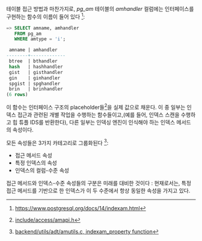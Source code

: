 테이블 접근 방법과 마찬가지로, *pg_am* 테이블의 *amhandler* 컬럼에는 인터페이스를 구현하는 함수의 이름이 들어 있다 [^1]: 

```sql
=> SELECT amname, amhandler
   FROM pg_am
   WHERE amtype = 'i';

 amname | amhandler
--------+-------------
 btree  | bthandler
 hash   | hashhandler
 gist   | gisthandler
 gin    | ginhandler
 spgist | spghandler
 brin   | brinhandler
(6 rows)
```

이 함수는 인터페이스 구조의 placeholder들[^2]을 실제 값으로 채운다.
이 중 일부는 인덱스 접근과 관련된 개별 작업을 수행하는 함수들이고,(예를 들어, 인덱스 스캔을 수행하고 힙 튜플 IDS를 반환한다), 다른 일부는 인덱싱 엔진이 인식해야 하는 인덱스 메서드의 속성이다.

모든 속성들은 3가지 카테고리로 그룹화된다 [^3]: 
- 접근 메서드 속성
- 특정 인덱스의 속성
- 인덱스의 컬럼-수준 속성

접근 메서드와 인덱스-수준 속성들의 구분은 미래를 대비한 것이다 : 현재로서는, 특정 접근 메서드를 기반으로 한 인덱스가 이 두 수준에서 항상 동일한 속성을 가지고 있다.



[^1]:https://www.postgresql.org/docs/14/indexam.html
[^2]:[include/access/amapi.h](https://git.postgresql.org/gitweb/?p=postgresql.git;a=blob;f=src/include/access/amapi.h;hb=REL_14_STABLE)
[^3]:[backend/utils/adt/amutils.c, indexam_property function](https://git.postgresql.org/gitweb/?p=postgresql.git;a=blob;f=src/backend/utils/adt/amutils.c;hb=REL_14_STABLE)